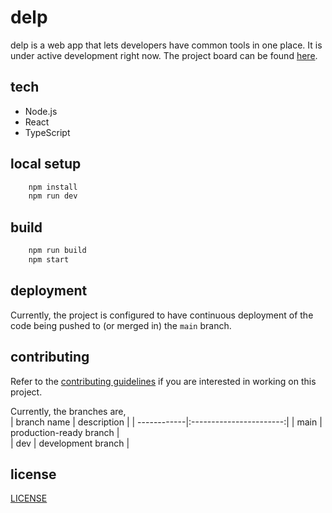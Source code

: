 # delp

delp is a web app that lets developers have common tools in one place. 
It is under active development right now. The project board can be found [here](https://www.notion.so/5686a2ffd94e4decb82a011c25aa2300?v=381a79bb2a674d7693fdd76eeaf4a937). 
 
## tech 

- Node.js 
- React  
- TypeScript  

## local setup 

```bash
    npm install
    npm run dev
``` 

## build

```bash 
    npm run build
    npm start
```

## deployment 

Currently, the project is configured to have continuous deployment of the code being pushed to (or merged in) the `main` branch. 

## contributing 

Refer to the [contributing guidelines](./docs/CONTRIBUTING.md) if you are interested in working on this project. 

Currently, the branches are,  
| branch name | description             | 
| ------------|:-----------------------:| 
| main        | production-ready branch |  
| dev         | development branch      |  

## license 

[LICENSE](./LICENSE.md) 
